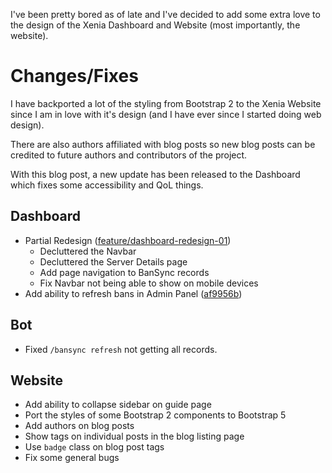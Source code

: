 I've been pretty bored as of late and I've decided to add some extra love to the design of the Xenia Dashboard and Website (most importantly, the website).

# Changes/Fixes
I have backported a lot of the styling from Bootstrap 2 to the Xenia Website since I am in love with it's design (and I have ever since I started doing web design).

There are also authors affiliated with blog posts so new blog posts can be credited to future authors and contributors of the project.

With this blog post, a new update has been released to the Dashboard which fixes some accessibility and QoL things.

## Dashboard
- Partial Redesign ([feature/dashboard-redesign-01](https://github.com/ktwrd/XeniaBot/pull/31))
    - Decluttered the Navbar
    - Decluttered the Server Details page
    - Add page navigation to BanSync records
    - Fix Navbar not being able to show on mobile devices
- Add ability to refresh bans in Admin Panel ([af9956b](https://github.com/ktwrd/XeniaBot/commit/af9956b96a7fcd64ad8df4f73fd6e4ecfb565670))

## Bot
- Fixed `/bansync refresh` not getting all records.

## Website
- Add ability to collapse sidebar on guide page
- Port the styles of some Bootstrap 2 components to Bootstrap 5
- Add authors on blog posts
- Show tags on individual posts in the blog listing page
- Use `badge` class on blog post tags
- Fix some general bugs